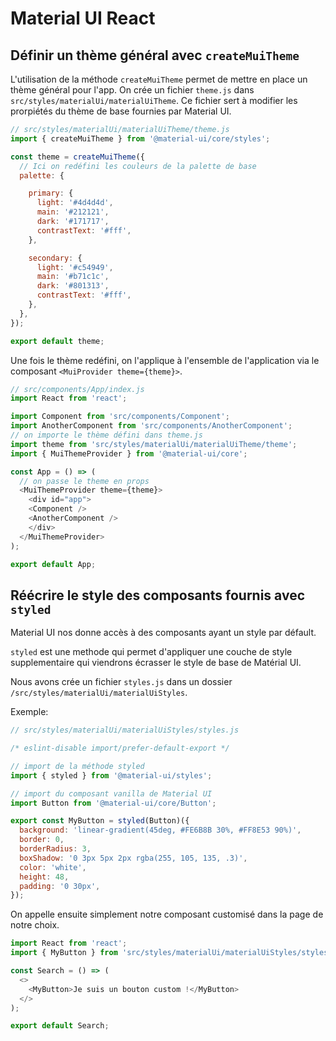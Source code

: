 # Material UI React

## Définir un thème général avec `createMuiTheme`

L'utilisation de la méthode `createMuiTheme` permet de mettre en place un thème général pour l'app.
On crée un fichier `theme.js` dans `src/styles/materialUi/materialUiTheme`.
Ce fichier sert à modifier les prorpiétés du thème de base fournies par Material UI.

```js
// src/styles/materialUi/materialUiTheme/theme.js
import { createMuiTheme } from '@material-ui/core/styles';

const theme = createMuiTheme({
  // Ici on redéfini les couleurs de la palette de base
  palette: {

    primary: {
      light: '#4d4d4d',
      main: '#212121',
      dark: '#171717',
      contrastText: '#fff',
    },

    secondary: {
      light: '#c54949',
      main: '#b71c1c',
      dark: '#801313',
      contrastText: '#fff',
    },
  },
});

export default theme;

```

Une fois le thème redéfini, on l'applique à l'ensemble de l'application via le composant `<MuiProvider theme={theme}>`.

```js
// src/components/App/index.js
import React from 'react';

import Component from 'src/components/Component';
import AnotherComponent from 'src/components/AnotherComponent';
// on importe le thème défini dans theme.js
import theme from 'src/styles/materialUi/materialUiTheme/theme';
import { MuiThemeProvider } from '@material-ui/core';

const App = () => (
  // on passe le theme en props
  <MuiThemeProvider theme={theme}>
    <div id="app">
    <Component />
    <AnotherComponent />
    </div>
  </MuiThemeProvider>
);

export default App;
```

## Réécrire le style des composants fournis avec `styled`

Material UI nos donne accès à des composants ayant un style par défault.

`styled` est une methode qui permet d'appliquer une couche de style supplementaire qui viendrons écrasser le style de base de Matérial UI.

Nous avons crée un fichier `styles.js` dans un dossier `/src/styles/materialUi/materialUiStyles`.

Exemple:

```js
// src/styles/materialUi/materialUiStyles/styles.js

/* eslint-disable import/prefer-default-export */

// import de la méthode styled
import { styled } from '@material-ui/styles';

// import du composant vanilla de Material UI
import Button from '@material-ui/core/Button';

export const MyButton = styled(Button)({
  background: 'linear-gradient(45deg, #FE6B8B 30%, #FF8E53 90%)',
  border: 0,
  borderRadius: 3,
  boxShadow: '0 3px 5px 2px rgba(255, 105, 135, .3)',
  color: 'white',
  height: 48,
  padding: '0 30px',
});
```

On appelle ensuite simplement notre composant customisé dans la page de notre choix.

```js
import React from 'react';
import { MyButton } from 'src/styles/materialUi/materialUiStyles/styles';

const Search = () => (
  <>
    <MyButton>Je suis un bouton custom !</MyButton>
  </>
);

export default Search;

```
